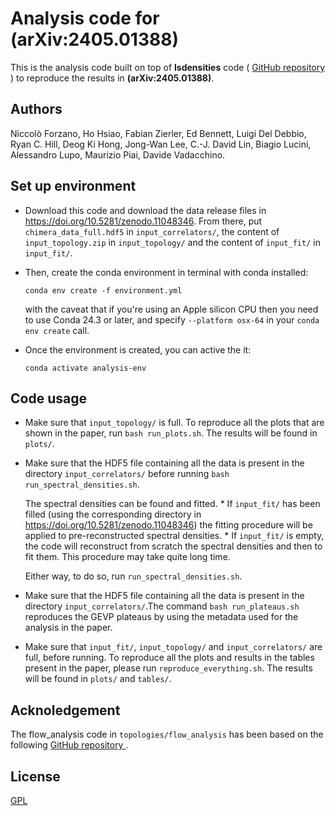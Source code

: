 # Analysis code for (arXiv:2405.01388)

This is the analysis code built on top of **lsdensities** code (
<a href="https://github.com/LupoA/lsdensities"> GitHub repository </a>) to
reproduce the results in **(arXiv:2405.01388)**.

## Authors

Niccolò Forzano, Ho Hsiao, Fabian Zierler, Ed Bennett, Luigi Del Debbio, Ryan C. Hill,
Deog Ki Hong, Jong-Wan Lee, C.-J. David Lin, Biagio Lucini, Alessandro Lupo,
Maurizio Piai, Davide Vadacchino.


## Set up environment

* Download this code and download the data release files in https://doi.org/10.5281/zenodo.11048346.
  From there, put ``chimera_data_full.hdf5`` in ``input_correlators/``, the content of 
  ``input_topology.zip`` in ``input_topology/`` and the content of ``input_fit/`` in 
  ``input_fit/``.


* Then, create the conda environment in terminal with conda installed:

      
      conda env create -f environment.yml
      
  
  with the caveat that if you're using an Apple silicon CPU then you need to use Conda 24.3 or later, and specify ```--platform osx-64```
  in your ```conda env create``` call.


* Once the environment is created, you can active the it:


      conda activate analysis-env


## Code usage

* Make sure that ``input_topology/`` is full. To reproduce all the plots that are shown in the paper, run 
  ``bash run_plots.sh``.  The results will be found in ``plots/``.

* Make sure that the HDF5 file containing all the data is present in the 
  directory ``input_correlators/`` before running ``bash run_spectral_densities.sh``.

  The spectral densities can be found and fitted.
          * If ``input_fit/`` has been filled (using the corresponding directory in https://doi.org/10.5281/zenodo.11048346)
          the fitting procedure will be applied to pre-reconstructed spectral densities.
           * If ``input_fit/`` is empty, the code will reconstruct from scratch the spectral densities and then
           to fit them. This procedure may take quite long time.
  
  Either way, to do so, run ``run_spectral_densities.sh``. 

* Make sure that the HDF5 file containing all the data is present in the  directory ``input_correlators/``.The 
  command ``bash run_plateaus.sh`` reproduces the GEVP plateaus by using the  metadata used for the analysis in the paper.

* Make sure that ``input_fit/``, ``input_topology/`` and ``input_correlators/`` are full, before running.
  To reproduce all the plots and results in the tables present in the paper, please run
  ``reproduce_everything.sh``. The results will be found in ``plots/`` and ``tables/``.

## Acknoledgement

The flow_analysis code in ```topologies/flow_analysis``` has been based on the following <a href="https://github.com/edbennett/flow_analysis/"> GitHub repository </a>.

## License

[GPL](https://choosealicense.com/licenses/gpl-3.0/)
